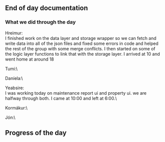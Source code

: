 ## End of day documentation

### What we did through the day 
Hreimur:\
I finished work on the data layer and storage wrapper so we can fetch and write data into all of the json files and fixed some errors in code and helped the rest of the group with some merge conflicts. I then started on some of the logic layer functions to link that with the storage layer. I arrived at 10 and went home at around 18

Tumi:\


Daníela:\


Yeabsire:\
I was working today on maintenance report ui and property ui. we are halfway through both. I came at 10:00 and left at 6:00.\


Kormákur:\



Jón:\ 


## Progress of the day
